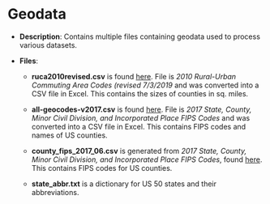 # Geodata

- **Description**: Contains multiple files containing geodata used to process various datasets.

- **Files**:

  - **ruca2010revised.csv** is found [here](https://www.ers.usda.gov/data-products/rural-urban-commuting-area-codes/). File is *2010 Rural-Urban Commuting Area Codes (revised 7/3/2019* and was converted into a CSV file in Excel. This contains the sizes of counties in sq. miles.

  - **all-geocodes-v2017.csv** is found [here](www.census.gov/geographies/reference-files/2017/demo/popest/2017-fips.html). File is *2017 State, County, Minor Civil Division, and Incorporated Place FIPS Codes* and was converted into a CSV file in Excel. This contains FIPS codes and names of US counties.

  - **county_fips_2017_06.csv** is generated from _2017 State, County, Minor Civil Division, and Incorporated Place FIPS Codes_, found [here](https://www2.census.gov/programs-surveys/popest/geographies/2017/all-geocodes-v2017.xlsx). This contains FIPS codes for US counties.

  - **state_abbr.txt** is a dictionary for US 50 states and their abbreviations.
